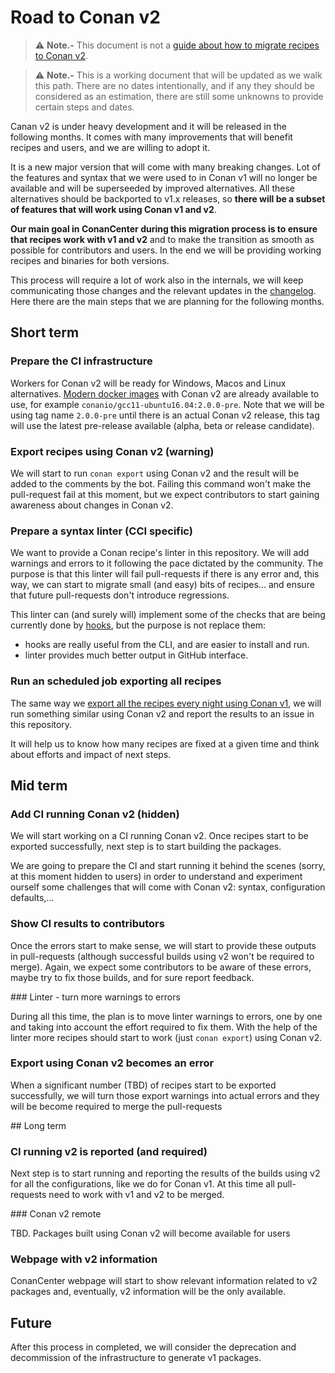 # Road to Conan v2

<!-- toc --><!-- endToc -->

> ⚠️ **Note.-** This document is not a [guide about how to migrate recipes to Conan v2](v2_migration.md).

> ⚠️ **Note.-** This is a working document that will be updated as we walk
> this path. There are no dates intentionally, and if any they should be
> considered as an estimation, there are still some unknowns to provide
> certain steps and dates.

Canan v2 is under heavy development and it will be released in the
following months. It comes with many improvements that will benefit
recipes and users, and we are willing to adopt it.

It is a new major version that will come with many breaking changes. Lot
of the features and syntax that we were used to in Conan v1 will no longer
be available and will be superseeded by improved alternatives. All these
alternatives should be backported to v1.x releases, so **there will be a
subset of features that will work using Conan v1 and v2**.

**Our main goal in ConanCenter during this migration process is to ensure
that recipes work with v1 and v2** and to make the transition as smooth as
possible for contributors and users. In the end we will be providing 
working recipes and binaries for both versions.

This process will require a lot of work also in the internals, we will keep
communicating those changes and the relevant updates in the 
[changelog](changelog.md). Here there are the main steps that we are
planning for the following months.


## Short term

### Prepare the CI infrastructure

Workers for Conan v2 will be ready for Windows, Macos and Linux alternatives. 
[Modern docker images](https://github.com/conan-io/conan-docker-tools/tree/master/modern) with Conan v2 are already 
available to use, for example `conanio/gcc11-ubuntu16.04:2.0.0-pre`. 
Note that we will be using tag name `2.0.0-pre` until there is an
actual Conan v2 release, this tag will use the latest pre-release
available (alpha, beta or release candidate).

### Export recipes using Conan v2 (warning)

We will start to run `conan export` using Conan v2 and the result will be
added to the comments by the bot. Failing this command won't make the 
pull-request fail at this moment, but we expect contributors to start
gaining awareness about changes in Conan v2.

### Prepare a syntax linter (CCI specific)

We want to provide a Conan recipe's linter in this repository. We will add
warnings and errors to it following the pace dictated by the community.
The purpose is that this linter will fail pull-requests if there is any
error and, this way, we can start to migrate small (and easy) bits of 
recipes... and ensure that future pull-requests don't introduce
regressions.

This linter can (and surely will) implement some of the checks that are
being currently done by [hooks](https://github.com/conan-io/hooks), but
the purpose is not replace them:
* hooks are really useful from the CLI, and are easier to install and run.
* linter provides much better output in GitHub interface.

### Run an scheduled job exporting all recipes

The same way we [export all the recipes every night using Conan v1](https://github.com/conan-io/conan-center-index/issues/2232), we will
run something similar using Conan v2 and report the results to an issue in
this repository.

It will help us to know how many recipes are fixed at a given time and
think about efforts and impact of next steps.


## Mid term

### Add CI running Conan v2 (hidden)

We will start working on a CI running Conan v2. Once recipes start to be
exported successfully, next step is to start building the packages.

We are going to prepare the CI and start running it behind the scenes
(sorry, at this moment hidden to users) in order to understand and
experiment ourself some challenges that will come with Conan v2: syntax,
configuration defaults,...

### Show CI results to contributors

Once the errors start to make sense, we will start to provide these outputs
in pull-requests (although successful builds using v2 won't be required to
merge). Again, we expect some contributors to be aware of these errors,
maybe try to fix those builds, and for sure report feedback.

### Linter - turn more warnings to errors

During all this time, the plan is to move linter warnings to errors, one
by one and taking into account the effort required to fix them. With the
help of the linter more recipes should start to work (just `conan export`)
using Conan v2.

### Export using Conan v2 becomes an error

When a significant number (TBD) of recipes start to be exported
successfully, we will turn those export warnings into actual errors and
they will be become required to merge the pull-requests


## Long term

### CI running v2 is reported (and required)

Next step is to start running and reporting the results of the builds using
v2 for all the configurations, like we do for Conan v1. At this time all
pull-requests need to work with v1 and v2 to be merged.

### Conan v2 remote

TBD. Packages built using Conan v2 will become available for users

### Webpage with v2 information

ConanCenter webpage will start to show relevant information related to v2
packages and, eventually, v2 information will be the only available.


## Future

After this process in completed, we will consider the deprecation and
decommission of the infrastructure to generate v1 packages.
